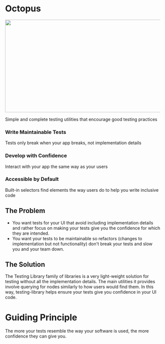 # Octopus

<img src="./assets/react-testing-library-2.png" height="300" width="1500" />

Simple and complete testing utilities that encourage good testing practices

### Write Maintainable Tests
Tests only break when your app breaks, not implementation details

### Develop with Confidence
Interact with your app the same way as your users

### Accessible by Default
Built-in selectors find elements the way users do to help you write inclusive code

## The Problem

 * You want tests for your UI that avoid including implementation details and rather focus on making your tests give you the confidence for which they are intended.
 * You want your tests to be maintainable so refactors (changes to implementation but not functionality) don't break your tests and slow you and your team down.

## The Solution

The Testing Library family of libraries is a very light-weight solution for testing without all the implementation details. The main utilities it provides involve querying for nodes similarly to how users would find them. In this way, testing-library helps ensure your tests give you confidence in your UI code.

# Guiding Principle
  
The more your tests resemble the way your software is used, the more confidence they can give you.

